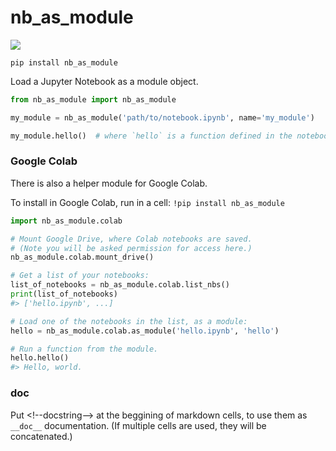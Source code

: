# nb_as_module

[![](https://github.com/sradc/nb_as_module/workflows/Python%20package/badge.svg)](https://github.com/sradc/nb_as_module/commits/)

`pip install nb_as_module`

Load a Jupyter Notebook as a module object.

```python
from nb_as_module import nb_as_module

my_module = nb_as_module('path/to/notebook.ipynb', name='my_module')

my_module.hello()  # where `hello` is a function defined in the notebook.
```

### Google Colab

There is also a helper module for Google Colab.

To install in Google Colab, run in a cell: `!pip install nb_as_module`

```python
import nb_as_module.colab

# Mount Google Drive, where Colab notebooks are saved.
# (Note you will be asked permission for access here.)
nb_as_module.colab.mount_drive()

# Get a list of your notebooks:
list_of_notebooks = nb_as_module.colab.list_nbs()
print(list_of_notebooks)
#> ['hello.ipynb', ...]

# Load one of the notebooks in the list, as a module:
hello = nb_as_module.colab.as_module('hello.ipynb', 'hello')

# Run a function from the module.
hello.hello()
#> Hello, world.
```

### __doc__

Put \<!--docstring--> at the beggining of markdown cells,
to use them as `__doc__` documentation. (If multiple cells are used,
they will be concatenated.)
